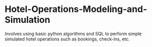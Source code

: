 # Hotel-Operations-Modeling-and-Simulation
Involves using basic python algorithms and SQL to perform simple simulated hotel operations such as bookings, check-ins, etc.
